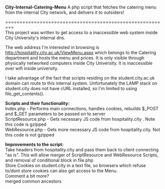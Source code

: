 **City-Internal-Catering-Menu**
A php script that fetches the catering menu from the internal City network, and delivers it to outsiders!  
  
=========================================================  
This project was written to get access to a inaccessible web system inside City University's internal dns.  
  
The web address I'm interested in browsing is http://hospitality.city.ac.uk/ViewMenu.aspx which belongs to the Catering department and hosts the menu and prices. It is only visible through physically networked computers inside City University. It is inaccessible over wifi inside university.  
  
I take advantage of the fact that scripts residing on the student.city.ac.uk domain can route to this internal system. Unfortunately the LAMP stack on student.city does not have cURL installed, so I'm limited to using file_get_contents().  
  
**Scripts and their functionality:**  
Index.php - Performs main connections, handles cookies, rebuilds $_POST and $_GET parameters to be passed on to server  
ScriptResource.php - Gets necessary JS code from hospitality.city . Note this code is gzipped  
WebResource.php - Gets more necessary JS code from hospitality.city. Not this code is not gzipped  
  
**Improvements to the script:**  
Take headers from hospitality.city and pass them back to client connecting "as is". This will allow merger of ScriptResource and WebResource Scripts, and removal of conditional block in file.php  
Store Cookies on student.city in a text file, so browsers which refuse to/dont store cookies can also get access to the Menu.  
Comment a bit more?  
merged common ancestors  
